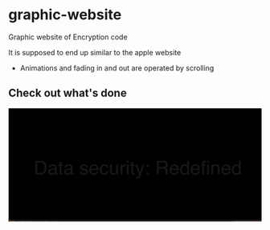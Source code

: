 # graphic-website
Graphic website of Encryption code

It is supposed to end up similar to the apple website
- Animations and fading in and out are operated by scrolling

## Check out what's done 
![](Encryption_code_website.gif)
